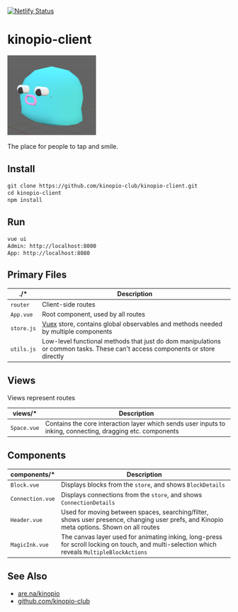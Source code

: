 [![Netlify Status](https://api.netlify.com/api/v1/badges/f8ef64eb-39f9-46c6-b042-635a8704cc42/deploy-status)](https://app.netlify.com/sites/kinopio-client/deploys)

# kinopio-client

<img src="./src/assets/logo.png" alt="logo" width="200">

The place for people to tap and smile.

## Install

```
git clone https://github.com/kinopio-club/kinopio-client.git
cd kinopio-client
npm install
```

## Run

```
vue ui
Admin: http://localhost:8000
App: http://localhost:8080
```

## Primary Files

| ./* | Description |
| ------------- |-------------|
| `router` | Client-side routes |
| `App.vue` | Root component, used by all routes|
| `store.js` | [Vuex](https://vuex.vuejs.org/) store, contains global observables and methods needed by multiple components |
| `utils.js` | Low-level functional methods that just do dom manipulations or common tasks. These can't access components or store directly |

## Views
Views represent routes

| views/* | Description |
| ------------- |-------------|
| `Space.vue` | Contains the core interaction layer which sends user inputs to inking, connecting, dragging etc. components |

## Components

| components/* | Description |
| ------------- |-------------|
| `Block.vue` | Displays blocks from the `store`, and shows `BlockDetails` |
| `Connection.vue` | Displays connections from the `store`, and shows `ConnectionDetails` |
| `Header.vue` | Used for moving between spaces, searching/filter, shows user presence, changing user prefs, and Kinopio meta options. Shown on all routes |
| `MagicInk.vue` | The canvas layer used for animating inking, long-press for scroll locking on touch, and multi-selection which reveals `MultipleBlockActions` |


## See Also

- [are.na/kinopio](https://www.are.na/kinopio)
- [github.com/kinopio-club](https://github.com/kinopio-club)
